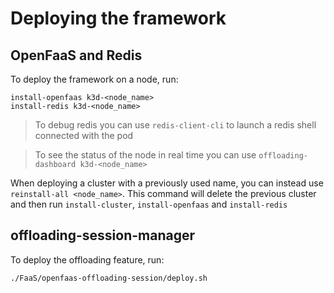 # Deploying the framework

## OpenFaaS and Redis

To deploy the framework on a node, run:

	install-openfaas k3d-<node_name>
	install-redis k3d-<node_name>

> To debug redis you can use `redis-client-cli` to launch a redis shell connected with the pod

> To see the status of the node in real time you can use `offloading-dashboard k3d-<node_name>`

When deploying a cluster with a previously used name, you can instead use `reinstall-all <node_name>`. This command will
delete the previous cluster and then run `install-cluster`, `install-openfaas` and `install-redis`

## offloading-session-manager

To deploy the offloading feature, run:

	./FaaS/openfaas-offloading-session/deploy.sh
